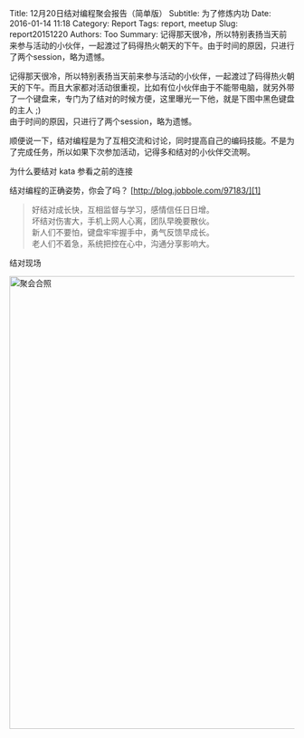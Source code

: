 Title: 12月20日结对编程聚会报告（简单版）
Subtitle: 为了修炼内功
Date: 2016-01-14 11:18
Category: Report
Tags: report, meetup
Slug: report20151220
Authors: Too
Summary: 记得那天很冷，所以特别表扬当天前来参与活动的小伙伴，一起渡过了码得热火朝天的下午。由于时间的原因，只进行了两个session，略为遗憾。

记得那天很冷，所以特别表扬当天前来参与活动的小伙伴，一起渡过了码得热火朝天的下午。而且大家都对活动很重视，比如有位小伙伴由于不能带电脑，就另外带了一个键盘来，专门为了结对的时候方便，这里曝光一下他，就是下图中黑色键盘的主人 ;)  
由于时间的原因，只进行了两个session，略为遗憾。

顺便说一下，结对编程是为了互相交流和讨论，同时提高自己的编码技能。不是为了完成任务，所以如果下次参加活动，记得多和结对的小伙伴交流啊。

为什么要结对
kata
参看之前的连接

结对编程的正确姿势，你会了吗？ [http://blog.jobbole.com/97183/][1]  
> 好结对成长快，互相监督与学习，感情信任日日增。  
> 坏结对伤害大，手机上网人心离，团队早晚要散伙。  
> 新人们不要怕，键盘牢牢握手中，勇气反馈早成长。  
> 老人们不着急，系统把控在心中，沟通分享影响大。  


结对现场  
<div class=text-center><img src=/img/dec_pair.jpg width=800 alt=聚会合照></div>

[1]:	http://blog.jobbole.com/97183/

